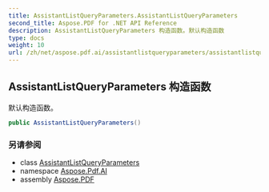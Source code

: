 ```yaml
---
title: AssistantListQueryParameters.AssistantListQueryParameters
second_title: Aspose.PDF for .NET API Reference
description: AssistantListQueryParameters 构造函数。默认构造函数
type: docs
weight: 10
url: /zh/net/aspose.pdf.ai/assistantlistqueryparameters/assistantlistqueryparameters/
---
```

## AssistantListQueryParameters 构造函数

默认构造函数。

```csharp
public AssistantListQueryParameters()
```

### 另请参阅

* class [AssistantListQueryParameters](../)
* namespace [Aspose.Pdf.AI](../../../aspose.pdf.ai/)
* assembly [Aspose.PDF](../../../)